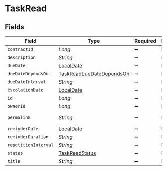 # TaskRead


## Fields

| Field                                                                           | Type                                                                            | Required                                                                        | Description                                                                     | Example                                                                         |
| ------------------------------------------------------------------------------- | ------------------------------------------------------------------------------- | ------------------------------------------------------------------------------- | ------------------------------------------------------------------------------- | ------------------------------------------------------------------------------- |
| `contractId`                                                                    | *Long*                                                                          | :heavy_minus_sign:                                                              | N/A                                                                             | 1                                                                               |
| `description`                                                                   | *String*                                                                        | :heavy_minus_sign:                                                              | N/A                                                                             | Lorem ipsum dolor sit amet.                                                     |
| `dueDate`                                                                       | [LocalDate](https://docs.oracle.com/javase/8/docs/api/java/time/LocalDate.html) | :heavy_minus_sign:                                                              | N/A                                                                             | 2021-12-31                                                                      |
| `dueDateDependsOn`                                                              | [TaskReadDueDateDependsOn](../../models/shared/TaskReadDueDateDependsOn.md)     | :heavy_minus_sign:                                                              | N/A                                                                             | end_date                                                                        |
| `dueDateInterval`                                                               | *String*                                                                        | :heavy_minus_sign:                                                              | N/A                                                                             | -P10D                                                                           |
| `escalationDate`                                                                | [LocalDate](https://docs.oracle.com/javase/8/docs/api/java/time/LocalDate.html) | :heavy_minus_sign:                                                              | N/A                                                                             | 2021-12-20                                                                      |
| `id`                                                                            | *Long*                                                                          | :heavy_minus_sign:                                                              | N/A                                                                             | 1                                                                               |
| `ownerId`                                                                       | *Long*                                                                          | :heavy_minus_sign:                                                              | N/A                                                                             | 1                                                                               |
| `permalink`                                                                     | *String*                                                                        | :heavy_minus_sign:                                                              | N/A                                                                             | https://app.contractify.io/client/company/company-slug/tasks/1                  |
| `reminderDate`                                                                  | [LocalDate](https://docs.oracle.com/javase/8/docs/api/java/time/LocalDate.html) | :heavy_minus_sign:                                                              | N/A                                                                             | 2021-11-30                                                                      |
| `reminderDuration`                                                              | *String*                                                                        | :heavy_minus_sign:                                                              | N/A                                                                             | P1M                                                                             |
| `repetitionInterval`                                                            | *String*                                                                        | :heavy_minus_sign:                                                              | N/A                                                                             | P1Y                                                                             |
| `status`                                                                        | [TaskReadStatus](../../models/shared/TaskReadStatus.md)                         | :heavy_minus_sign:                                                              | N/A                                                                             | accomplished                                                                    |
| `title`                                                                         | *String*                                                                        | :heavy_minus_sign:                                                              | N/A                                                                             | My task                                                                         |